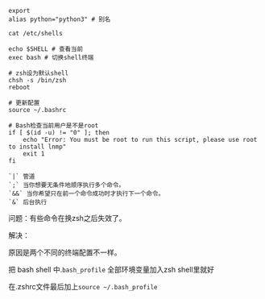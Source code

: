 ```shell
export 
alias python="python3" # 别名

cat /etc/shells

echo $SHELL # 查看当前
exec bash # 切换shell终端

# zsh设为默认shell
chsh -s /bin/zsh
reboot

# 更新配置
source ~/.bashrc

# Bash检查当前用户是不是root
if [ $(id -u) != "0" ]; then
    echo "Error: You must be root to run this script, please use root to install lnmp"
    exit 1
fi

`|` 管道
`;` 当你想要无条件地顺序执行多个命令。
`&&` 当你希望只在前一个命令成功时才执行下一个命令。
`&` 后台执行    
```

问题：有些命令在换zsh之后失效了。

解决：

原因是两个不同的终端配置不一样。

把 bash shell 中.`bash_profile` 全部环境变量加入zsh shell里就好

在.zshrc文件最后加上`source ~/.bash_profile`
